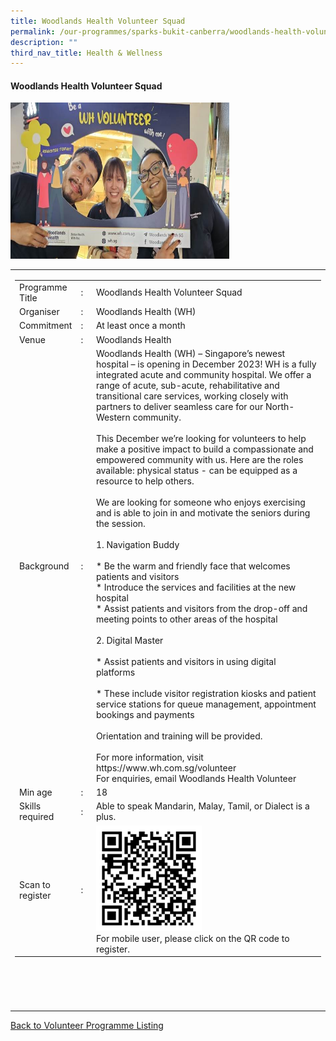 ```yaml
---
title: Woodlands Health Volunteer Squad
permalink: /our-programmes/sparks-bukit-canberra/woodlands-health-volunteer-squad/
description: ""
third_nav_title: Health & Wellness
---
```

#### Woodlands Health Volunteer Squad

<img style="width:350px;height:250px;" src="/images/SPARKS@Bukit%20Canberra/woodlands%20health%20volunteer%20squad.jpg">
<table width="100%" border="0">
	<tbody><tr>
			 <td width="60%">
			<table width="100%" border="0">
				<tbody><tr>
					<td width="20%">
						Programme Title
					</td>
					<td width="5%">
						:
					</td>
					<td>
						Woodlands Health Volunteer Squad 
					</td>
				</tr>
					<tr><td width="20%">
						Organiser
					</td>
					<td width="5%">
						:
					</td>
					<td>
						Woodlands Health (WH)
					</td>
				</tr>
				<tr>
					<td width="20%">
						Commitment
					</td>
					<td width="5%">
						:
					</td>
					<td width="75%">
         At least once a month
					</td>
				</tr>
				<tr>
					<td width="20%">
					 Venue
					</td>
					<td width="5%">
						:
					</td>
					<td width="75%">
					   Woodlands Health
					</td>
				</tr>
				<tr>
					<td width="20%">
						Background
					</td>
					<td width="5%">
						:
					</td>
					<td width="75%">
						       Woodlands Health (WH) – Singapore’s newest hospital – is opening in December 2023! WH is a fully integrated acute and community hospital. We offer a range of acute, sub-acute, rehabilitative and transitional care services, working closely with partners to deliver seamless care for our North-Western community. <br><br>
This December we’re looking for volunteers to help make a positive impact to build a compassionate and empowered community with us. Here are the roles available: physical status - can be equipped as a resource to help others.<br><br>
We are looking for someone who enjoys exercising and is able to join in and motivate the seniors during the session.<br><br>						    
1.  Navigation Buddy<br><br>
*   Be the warm and friendly face that welcomes patients and visitors<br>
*   Introduce the services and facilities at the new hospital<br>
*   Assist patients and visitors from the drop-off and meeting points to other areas of the hospital<br><br>						
2.  Digital Master<br><br>
*   Assist patients and visitors in using digital platforms<br><br>
*   These include visitor registration kiosks and patient service stations for queue management, appointment bookings and payments<br>
<br>						
Orientation and training will be provided.<br><br>
For more information, visit https://www.wh.com.sg/volunteer<br>
For enquiries, email Woodlands Health Volunteer<a href="mailto:volunteer@wh.com.sg">
					</a></td>
				</tr>
				<tr>
					<td width="20%">
						Min age
					</td>
					<td width="5%">
						:
					</td>
					<td width="75%">
						18
					</td>
				</tr>
		<tr>
					<td width="20%">
						Skills required
					</td>
					<td width="5%">
						:
					</td>
					<td>
						  Able to speak Mandarin, Malay, Tamil, or Dialect is a plus.
			</td>
				</tr>
		<tr>
					<td width="20%">
						Scan to register
					</td>
					<td width="5%">
						:
					</td>
					<td><a href="https://form.gov.sg/63ef17e9b29854001171e160">
						<img style="width=60px;height=60px;" src="/images/SPARKS@Bukit%20Canberra/woodlands%20health%20volunteer%20squad%20qr.png"></a><br>
						For mobile user, please click on the QR code to register.
			</td>
				</tr>
</tbody></table>
<br>
			<br>
			<br>
			<br>
			
</td></tr></tbody></table>
<a href="/our-programmes/sparks-bukit-canberra/volunteering-opportunities/">
	Back to Volunteer Programme Listing</a>